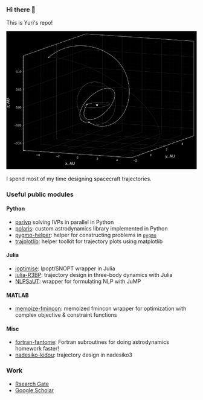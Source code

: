 ### Hi there 👋

This is Yuri's repo!

<p align="center">
  <img src="./transfer345.png" width="550" title="hover text">
</p>

I spend most of my time designing spacecraft trajectories. 

### Useful public modules

#### Python
- [parivp](https://github.com/Yuricst/parivp) solving IVPs in parallel in Python
- [polaris](https://github.com/Yuricst/polaris): custom astrodynamics library implemented in Python
- [pygmo-helper](https://github.com/Yuricst/pygmo-helper): helper for constructing problems in [`pygmo`](https://esa.github.io/pygmo2/)
- [trajplotlib](https://github.com/Yuricst/trajplotlib): helper toolkit for trajectory plots using matplotlib

#### Julia
- [joptimise](https://github.com/Yuricst/joptimise): Ipopt/SNOPT wrapper in Julia
- [julia-R3BP](https://github.com/Yuricst/julia-R3BP): trajectory design in three-body dynamics with Julia
- [NLPSaUT](https://github.com/Yuricst/NLPSaUT): wrapper for formulating NLP with JuMP

#### MATLAB
- [memoize-fmincon](https://github.com/Yuricst/memoize-fmincon): memoized fmincon wrapper for optimization with complex objective & constraint functions

#### Misc
- [fortran-fantome](https://github.com/Yuricst/fortran-astrodynamics): Fortran subroutines for doing astrodynamics homework faster! 
- [nadesiko-kidou](https://github.com/Yuricst/nadesiko-kidou): trajectory design in nadesiko3


### Work
- [Rsearch Gate](https://www.researchgate.net/profile/Yuri-Shimane)
- [Google Scholar](https://scholar.google.com/citations?user=mNEn9XwAAAAJ&hl=en)


<!--
### About my GitHub

<a href="https://github.com/anuraghazra/github-readme-stats">
  <img align="left" src="https://github-readme-stats.vercel.app/api?username=yuricst&count_private=true&show_icons=true" />
</a>
<a href="https://github.com/anuraghazra/github-readme-stats">
  <img align="left" src="https://github-readme-stats.vercel.app/api/top-langs/?username=yuricst" />
</a>
-->

<!--
**Yuricst/yuricst** is a ✨ _special_ ✨ repository because its `README.md` (this file) appears on your GitHub profile.

Here are some ideas to get you started:

- 🔭 I’m currently working on ...
- 🌱 I’m currently learning ...
- 👯 I’m looking to collaborate on ...
- 🤔 I’m looking for help with ...
- 💬 Ask me about ...
- 📫 How to reach me: ...
- 😄 Pronouns: ...
- ⚡ Fun fact: ...
-->
